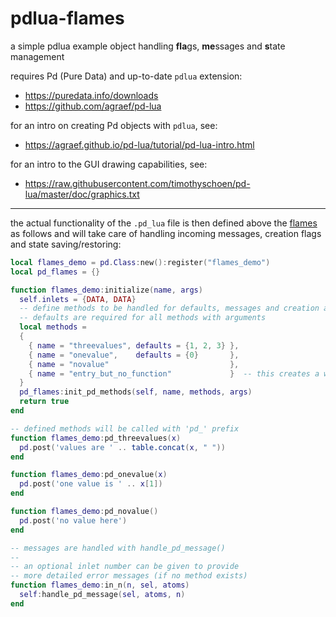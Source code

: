 # pdlua-flames
a simple pdlua example object handling **fla**gs, **me**ssages and **s**tate management

requires Pd (Pure Data) and up-to-date `pdlua` extension:
* https://puredata.info/downloads
* https://github.com/agraef/pd-lua 

for an intro on creating Pd objects with `pdlua`, see:
* https://agraef.github.io/pd-lua/tutorial/pd-lua-intro.html

for an intro to the GUI drawing capabilities, see:
* https://raw.githubusercontent.com/timothyschoen/pd-lua/master/doc/graphics.txt

---

the actual functionality of the `.pd_lua` file is then defined above the [flames](https://github.com/ben-wes/pdlua-flames/blob/main/flames_demo.pd_lua#L41) as follows and will take care of handling incoming messages, creation flags and state saving/restoring:

~~~ lua
local flames_demo = pd.Class:new():register("flames_demo")
local pd_flames = {}

function flames_demo:initialize(name, args)
  self.inlets = {DATA, DATA}
  -- define methods to be handled for defaults, messages and creation args
  -- defaults are required for all methods with arguments
  local methods =
  {
    { name = "threevalues", defaults = {1, 2, 3} },
    { name = "onevalue",    defaults = {0}       },
    { name = "novalue"                           },
    { name = "entry_but_no_function"             }  -- this creates a warning
  }
  pd_flames:init_pd_methods(self, name, methods, args)
  return true
end

-- defined methods will be called with 'pd_' prefix
function flames_demo:pd_threevalues(x)
  pd.post('values are ' .. table.concat(x, " "))
end

function flames_demo:pd_onevalue(x)
  pd.post('one value is ' .. x[1])
end

function flames_demo:pd_novalue()
  pd.post('no value here')
end

-- messages are handled with handle_pd_message()
--
-- an optional inlet number can be given to provide
-- more detailed error messages (if no method exists)
function flames_demo:in_n(n, sel, atoms)
  self:handle_pd_message(sel, atoms, n)
end
~~~
